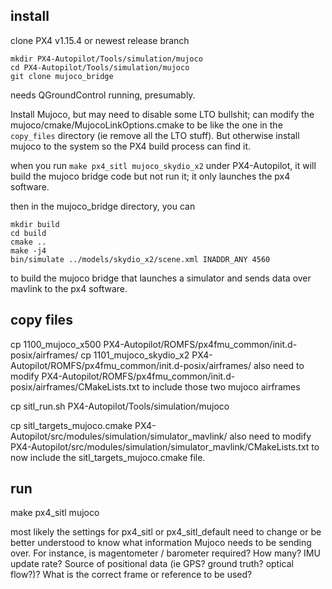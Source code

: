 

## install

clone PX4 v1.15.4 or newest release branch

```
mkdir PX4-Autopilot/Tools/simulation/mujoco
cd PX4-Autopilot/Tools/simulation/mujoco
git clone mujoco_bridge
```


needs QGroundControl running, presumably.

Install Mujoco, but may need to disable some LTO bullshit; can modify the 
mujoco/cmake/MujocoLinkOptions.cmake to be like the one in the `copy_files`
directory (ie remove all the LTO stuff). But otherwise install mujoco to the system
so the PX4 build process can find it.


when you run `make px4_sitl mujoco_skydio_x2` under PX4-Autopilot, it will
build the mujoco bridge code but not run it; it only launches the px4 software.

then in the mujoco_bridge directory, you can 

```
mkdir build
cd build
cmake ..
make -j4
bin/simulate ../models/skydio_x2/scene.xml INADDR_ANY 4560
```

to build the mujoco bridge that launches a simulator and sends data over mavlink
to the px4 software.


## copy files

cp 1100_mujoco_x500 PX4-Autopilot/ROMFS/px4fmu_common/init.d-posix/airframes/
cp 1101_mujoco_skydio_x2 PX4-Autopilot/ROMFS/px4fmu_common/init.d-posix/airframes/
also need to modify PX4-Autopilot/ROMFS/px4fmu_common/init.d-posix/airframes/CMakeLists.txt
to include those two mujoco airframes

cp sitl_run.sh PX4-Autopilot/Tools/simulation/mujoco

cp sitl_targets_mujoco.cmake PX4-Autopilot/src/modules/simulation/simulator_mavlink/
also need to modify PX4-Autopilot/src/modules/simulation/simulator_mavlink/CMakeLists.txt
to now include the sitl_targets_mujoco.cmake file.

## run

make px4_sitl mujoco

most likely the settings for px4_sitl or px4_sitl_default need to change or be
better understood to know what information Mujoco needs to be sending over.
For instance, is magentometer / barometer required? How many? IMU update rate?
Source of positional data (ie GPS? ground truth? optical flow?)? What is the 
correct frame or reference to be used?